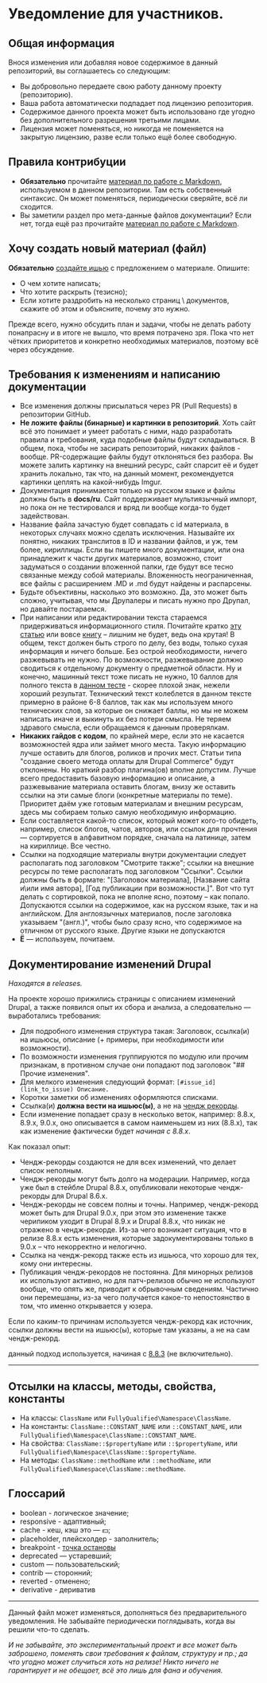 # Уведомление для участников.

## Общая информация

Внося изменения или добавляя новое содержимое в данный репозиторий, вы соглашаетесь со следующим:

 * Вы добровольно передаете свою работу данному проекту (репозиторию).
 * Ваша работа автоматически подпадает под лицензию репозитория.
 * Содержимое данного проекта может быть использовано где угодно без дополнительного разрешения третьими лицами.
 * Лицензия может поменяться, но никогда не поменяется на закрытую лицензию, разве если только ещё более свободную.

## Правила контрибуции

 * **Обязательно** прочитайте [материал по работе с Markdown](MARKDOWN.md), используемом в данном репозитории. Там есть собственный синтаксис. Он может поменяться, периодически сверяйте, всё ли сходится.
 * Вы заметили раздел про мета-данные файлов документации? Если нет, тогда ещё раз прочитайте [материал по работе с Markdown](MARKDOWN.md). 

## Хочу создать новый материал (файл)

**Обязательно** [создайте ишью](https://github.com/Druki-ru/content/issues) с предложением о материале. Опишите:

- О чем хотите написать;
- Что хотите раскрыть (тезисно);
- Если хотите раздробить на несколько страниц \ документов, скажите об этом и объясните, почему это нужно.

Прежде всего, нужно обсудить  план и задачи, чтобы не делать работу понапрасну и в итоге не вышло, что время потрачено зря. Пока что нет чётких приоритетов и конкретно необходимых материалов, поэтому всё через обсуждение.

## Требования к изменениям и написанию документации

 * Все изменения должны присылаться через PR (Pull Requests) в репозитории GitHub.
 * **Не ложите файлы (бинарные) и картинки в репозиторий**. Хоть сайт всё это понимает и умеет работать с ними, надо разработать правила и требования, куда подобные файлы будут складываться. В общем, пока, чтобы не засирать репозиторий, никаких файлов - вообще. PR-содержащие файлы будут отклоняться без разбора. Вы можете залить картинку на внешний ресурс, сайт спарсит её и будет хранить локально, так что, на данный момент, рекомендуется картинки цеплять на какой-нибудь Imgur.
 * Документация принимается только на русском языке и файлы должны быть в **docs/ru**. Сайт поддерживает мультиязычный импорт, но пока он не тестировался и вряд ли вообще когда-то будет задействован.
 * Название файла зачастую будет совпадать с id материала, в некоторых случаях можно сделать исключения. Называйте их понятно, никаких транслитов в ID и названии файлов, и уж, тем более, кириллицы. Если вы пишете много документации, или она принадлежит к части других материалов, возможно, стоит задуматься о создании вложенной папки, где будут все тесно связанные между собой материалы. Вложенность неограниченная, все файлы с расширением .MD и .md будут найдены и распарсены.
 * Будьте объективны, насколько это возможно. Да, это может быть сложно, учитывая, что мы Друпалеры и писать нужно про Друпал, но давайте постараемся.
 * При написании или редактировании текста стараемся придерживаться информационного стиля. Почитайте кратко [эту статью](http://maximilyahov.ru/hello/) или вовсе [книгу](https://book.glvrd.ru/) &ndash; лишним не будет, ведь она крутая! В общем, текст должен быть строго по делу, без воды, только сухая информация и ничего больше. Без острой необходимости, ничего разжевывать не нужно. По возможности, разжевывание должно сводиться к отдельному документу о предметной области. Ну и конечно, машинный текст тоже писать не нужно, 10 баллов для полного текста в [данном тесте](https://glvrd.ru/) - скорее плохой знак, нежели хороший результат. Технический текст колеблется в данном тексте примерно в районе 6-8 баллов, так как мы используем много технических слов, за которые он снижает баллы, но мы не можем написать иначе и выкинуть их без потери смысла. Не теряем здравого смысла, если обращаемся к данным проверялкам.
 * **Никаких гайдов с кодом**, по крайней мере, если это не касается возможностей ядра или займет много места. Такую информацию лучше оставить для блогов, роликов и прочих мест. Статьи типа "создание своего метода оплаты для Drupal Commerce" будут отклонены. Но краткий разбор плагина(ов) вполне допустим. Лучше всего предоставить базовую информацию и описание, а разжевывание материала оставить блогам, внизу же оставить ссылки на эти самые блоги (конкретные материалы по теме). Приоритет даём уже готовым материалам и внешним ресурсам, здесь мы собираем только самую необходимую информацию.
 * Если составляется какой-то список, который может кого-то обидеть, например, список блогов, чатов, авторов, или ссылок для прочтения — сортируется в алфавитном порядке, сначала на латинице, затем на кириллице. Все честно.
 * Ссылки на подходящие материалы внутри документации следует располагать под заголовком "Смотрите также"; ссылки на внешние ресурсы по теме располагать под заголовком "Ссылки". Ссылки должны быть в формате: "[Заголовок материала], [Название сайта и\или имя автора], [Год публикации при возможности.]". Вот что тут делать с сортировкой, пока не вполне ясно, поэтому &ndash; как попало. Допускаются ссылки на содержимое, как на русском языке, так и на английском. Для англоязычных материалов, после заголовка указываем "(англ.)", чтобы было сразу ясно, что содержимое на отличном от русского языке. Другие языки не допускаются
 * **Ё** — используем, почитаем.
 
## Документирование изменений Drupal

_Находятся в releases._

На проекте хорошо прижились страницы с описанием изменений Drupal, а также появился опыт их сбора и анализа, а следовательно — выработались требования:

- Для подробного изменения структура такая: Заголовок, ссылка(и) на ишьюсы, описание (+ примеры, при необходимости или возможности).
- По возможности изменения группируются по модулю или прочим признакам, в противном случае они попадают под заголовок "## Прочие изменения".
- Для мелкого изменения следующий формат: `[#issue_id](link_to_issue) Описание.`
- Коротки заметки об изменениях оформляются списками.
- Ссылка(и) **должна вести на ишьюс(ы)**, а не на [чендж рекорды](https://www.drupal.org/list-changes/drupal).
- Если изменение попадает сразу в несколько веток, например: 8.8.x, 8.9.x, 9.0.x, оно описывается в самом наименьшем из них (8.8.x), так как изменение фактически будет _начиная с 8.8.x_.

Как показал опыт:

- Чендж-рекорды создаются не для всех изменений, что делает список неполным.
- Чендж-рекорды могут быть долго на модерации. Например, когда уже был в стейбле Drupal 8.8.x, опубликовали некоторые чендж-рекорды для Drupal 8.6.x.
- Чендж-рекорды не совсем полны и точны. Например, чендж-рекорд может быть для Drupal 9.0.x, при этом это изменение также черипиком уходит в Drupal 8.9.x и Drupal 8.8.x, что никак не отражено в чендж-рекорде. Из-за чего возникает ситуация, что в релизе 8.8.х есть изменения, которые задокументированы только в 9.0.х &ndash; что некорректно и нелогично.
- Ссылка на чендж-рекорд также есть из ишьюса, что хорошо для тех, кому они интересны.
- Публикация чендж-рекордов не постоянна. Для минорных релизов их используют активно, но для патч-релизов обычно не используют вообще, что опять же, приводит к обрывочным сведениям. Частично они перемешаны, из-за чего получается какое-то непостоянство в том, что именно открывается у юзера.

Если по каким-то причинам используется чендж-рекорд как источник, ссылки должны вести на ишьюс(ы), которые там указаны, а не на сам чендж-рекорд.

данный подход используется, начиная с [8.8.3](docs/ru/drupal/releases/8/8.8.x/8.8.3/index.md) (не включительно).

***

## Отсылки на классы, методы, свойства, константы

- На классы: `ClassName` или `FullyQualified\Namespace\ClassName`.
- На константы: `ClassName::CONSTANT_NAME` или `::CONSTANT_NAME`, или `FullyQualified\Namespace\ClassName::CONSTANT_NAME`.
- На свойства: `ClassName::$propertyName` или `::$propertyName`, или `FullyQualified\Namespace\ClassName::$propertyName`.
- На методы: `ClassName::methodName` или `::methodName`, или `FullyQualified\Namespace\ClassName::methodName`.

## Глоссарий

- boolean - логическое значение;
- responsive - адаптивный;
- cache - кеш, кэш это — 💵;
- placeholder, плейсхолдер - заполнитель;
- breakpoint - [точка остановы](https://ru.wikipedia.org/wiki/%D0%A2%D0%BE%D1%87%D0%BA%D0%B0_%D0%BE%D1%81%D1%82%D0%B0%D0%BD%D0%BE%D0%B2%D0%B0)
- deprecated — устаревший;
- custom — пользовательский;
- contrib — сторонний;
- reverted - отменено;
- derivative - дериватив

***

Данный файл может изменяться, дополняться без предварительного уведомления. Не забывайте периодически поглядывать, когда вы решили что-то сделать.

_И не забывайте, это экспериментальный проект и все может быть заброшено, поменять свои требования к файлам, структуру и пр.; да что угодно может случиться хоть на релизе! Никто ничего не гарантирует и не обещает, всё это лишь для фана и обучения._
